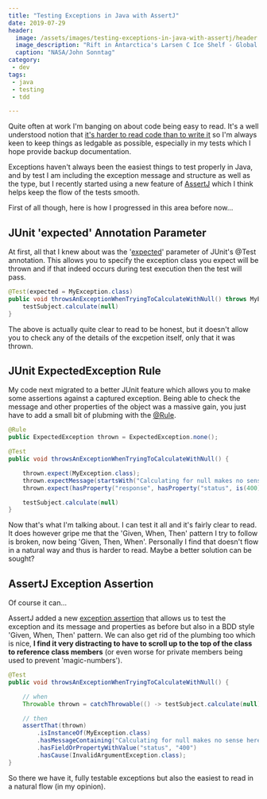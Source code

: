 ```yaml
---
title: "Testing Exceptions in Java with AssertJ"
date: 2019-07-29
header:
  image: /assets/images/testing-exceptions-in-java-with-assertj/header.jpg
  image_description: "Rift in Antarctica's Larsen C Ice Shelf - Global warming is accelerating and our polar regions are melting at an unsustainable rate. We need to take care of our planet :("
  caption: "NASA/John Sonntag"
category:
 - dev
tags:
 - java
 - testing
 - tdd

---
```


Quite often at work I'm banging on about code being easy to read. It's a well understood notion that [it's harder to read code than to write it][1] so I'm always keen to keep things as ledgable as possible, especially in my tests which I hope provide backup documentation.

Exceptions haven't always been the easiest things to test properly in Java, and by test I am including the exception message and structure as well as the type, but I recently started using a new feature of [AssertJ][2] which I think helps keep the flow of the tests smooth.

First of all though, here is how I progressed in this area before now...

## JUnit 'expected' Annotation Parameter

At first, all that I knew about was the '[expected][3]' parameter of JUnit's @Test annotation. This allows you to specify the exception class you expect will be thrown and if that indeed occurs during test execution then the test will pass.

```java
@Test(expected = MyException.class)
public void throwsAnExceptionWhenTryingToCalculateWithNull() throws MyException {
    testSubject.calculate(null)
}
```

The above is actually quite clear to read to be honest, but it doesn't allow you to check any of the details of the excpetion itself, only that it was thrown.

## JUnit ExpectedException Rule

My code next migrated to a better JUnit feature which allows you to make some assertions against a captured exception. Being able to check the message and other properties of the object was a massive gain, you just have to add a small bit of plubming with the [@Rule][4].

```java
@Rule
public ExpectedException thrown = ExpectedException.none();

@Test
public void throwsAnExceptionWhenTryingToCalculateWithNull() {

    thrown.expect(MyException.class);
    thrown.expectMessage(startsWith("Calculating for null makes no sense here"));
    thrown.expect(hasProperty("response", hasProperty("status", is(400))));

    testSubject.calculate(null)
}
```

Now that's what I'm talking about. I can test it all and it's fairly clear to read. It does however gripe me that the 'Given, When, Then' pattern I try to follow is broken, now being 'Given, Then, When'. Personally I find that doesn't flow in a natural way and thus is harder to read. Maybe a better solution can be sought?

## AssertJ Exception Assertion

Of course it can...

AssertJ added a new [exception assertion][5] that allows us to test the exception and its message and properties as before but also in a BDD style 'Given, When, Then' pattern. We can also get rid of the plumbing too which is nice, **I find it very distracting to have to scroll up to the top of the class to reference class members** (or even worse for private members being used to prevent 'magic-numbers').

```java
@Test
public void throwsAnExceptionWhenTryingToCalculateWithNull() {

    // when
    Throwable thrown = catchThrowable(() -> testSubject.calculate(null));

    // then
    assertThat(thrown)
        .isInstanceOf(MyException.class)
        .hasMessageContaining("Calculating for null makes no sense here")
        .hasFieldOrPropertyWithValue("status", "400")
        .hasCause(InvalidArgumentException.class);
}
```

So there we have it, fully testable exceptions but also the easiest to read in a natural flow (in my opinion).


[1]: https://www.joelonsoftware.com/2000/04/06/things-you-should-never-do-part-i/
[2]: https://joel-costigliola.github.io/assertj/
[3]: https://junit.org/junit4/javadoc/4.12/org/junit/Test.html#expected()
[4]: https://github.com/junit-team/junit4/wiki/rules#expectedexception-rules
[5]: https://joel-costigliola.github.io/assertj/assertj-core-features-highlight.html#exception-assertion

